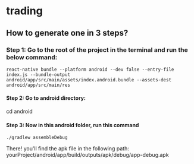 # trading


## How to generate one in 3 steps?

### Step 1: Go to the root of the project in the terminal and run the below command:
    react-native bundle --platform android --dev false --entry-file index.js --bundle-output android/app/src/main/assets/index.android.bundle --assets-dest      android/app/src/main/res

#### Step 2: Go to android directory:
cd android

#### Step 3: Now in this android folder, run this command
    ./gradlew assembleDebug

There! you'll find the apk file in the following path:
yourProject/android/app/build/outputs/apk/debug/app-debug.apk
